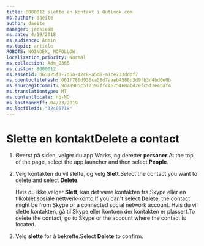 ```yaml
---
title: 8000012 slette en kontakt i Outlook.com
ms.author: daeite
author: daeite
manager: jackiesm
ms.date: 4/19/2018
ms.audience: Admin
ms.topic: article
ROBOTS: NOINDEX, NOFOLLOW
localization_priority: Normal
ms.collection: Adm_O365
ms.custom: 8000012
ms.assetid: b65125f0-7d6a-42c8-a5d8-a1ce733dddf7
ms.openlocfilehash: 061f786d936ca58d7aaeb4588d3d9fb3d4bd0e0b
ms.sourcegitcommit: 9d78905c512192ffc4675468abd2efc5f2e4baf4
ms.translationtype: MT
ms.contentlocale: nb-NO
ms.lasthandoff: 04/23/2019
ms.locfileid: "32405718"
---
```

# <a name="delete-a-contact"></a><span data-ttu-id="84259-102">Slette en kontakt</span><span class="sxs-lookup"><span data-stu-id="84259-102">Delete a contact</span></span>

1. <span data-ttu-id="84259-103">Øverst på siden, velger du app Works, og deretter **personer**.</span><span class="sxs-lookup"><span data-stu-id="84259-103">At the top of the page, select the app launcher  and then select **People**.</span></span> 
    
2. <span data-ttu-id="84259-104">Velg kontakten du vil slette, og velg **Slett**.</span><span class="sxs-lookup"><span data-stu-id="84259-104">Select the contact you want to delete and select **Delete**.</span></span>
    
    <span data-ttu-id="84259-105">Hvis du ikke velger **Slett**, kan det være kontakten fra Skype eller en tilkoblet sosiale nettverk-konto.</span><span class="sxs-lookup"><span data-stu-id="84259-105">If you can't select **Delete**, the contact might be from Skype or a connected social network account.</span></span> <span data-ttu-id="84259-106">Hvis du vil slette kontakten, gå til Skype eller kontoen der kontakten er plassert.</span><span class="sxs-lookup"><span data-stu-id="84259-106">To delete the contact, go to Skype or the account where the contact is located.</span></span>
    
3. <span data-ttu-id="84259-107">Velg **slette** for å bekrefte.</span><span class="sxs-lookup"><span data-stu-id="84259-107">Select **Delete** to confirm.</span></span> 
    

